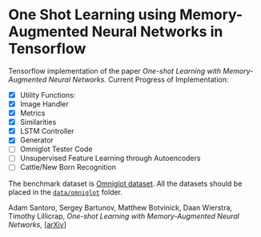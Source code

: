 # One Shot Learning using Memory-Augmented Neural Networks in Tensorflow

Tensorflow implementation of the paper *One-shot Learning with Memory-Augmented Neural Networks*. 
Current Progress of Implementation:
- [x]  Utility Functions:
  - [x] Image Handler
  - [x] Metrics
  - [x] Similarities
- [x] LSTM Controller
- [x] Generator
- [ ] Omniglot Tester Code
- [ ] Unsupervised Feature Learning through Autoencoders
- [ ] Cattle/New Born Recognition

The benchmark dataset is [Omniglot dataset](https://github.com/brendenlake/omniglot). All the datasets should be placed in the [`data/omniglot`](data/omniglot/) folder.

Adam Santoro, Sergey Bartunov, Matthew Botvinick, Daan Wierstra, Timothy Lillicrap, *One-shot Learning with Memory-Augmented Neural Networks*, [[arXiv](http://arxiv.org/abs/1605.06065)]
